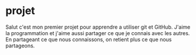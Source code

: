 # projet
Salut c'est mon premier projet pour apprendre a utiliser git et GitHub.
J'aime la programmation et j'aime aussi partager ce que je connais avec les autres.
En partageant ce que nous connaissons, on retient plus ce que nous partageons.
